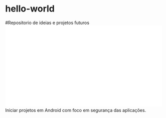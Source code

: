 # hello-world
#Repositorio de ideias e projetos futuros
![IDEIAS EM NUVEM](./cloud.png)
Iniciar projetos em Android com foco em segurança das aplicações.
